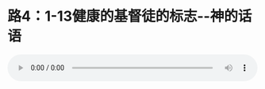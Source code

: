 # 路4：1-13健康的基督徒的标志--神的话语

<audio style="width: 100%;" preload="false" controls controlslist="nodownload"><source src="http://file.simai.life/audio/mp3/old/12337.mp3" type="audio/mpeg">Your browser does not support the audio element.</audio>


